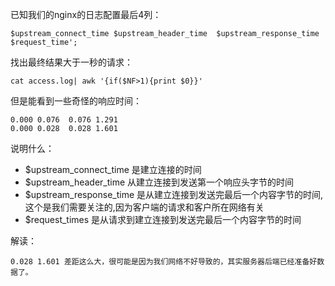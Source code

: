 已知我们的nginx的日志配置最后4列：
```
$upstream_connect_time $upstream_header_time  $upstream_response_time $request_time';
```

找出最终结果大于一秒的请求：
```
cat access.log| awk '{if($NF>1){print $0}}'
```

但是能看到一些奇怪的响应时间：
```
0.000 0.076  0.076 1.291
0.000 0.028  0.028 1.601
```
说明什么：
* $upstream_connect_time 是建立连接的时间
* $upstream_header_time 从建立连接到发送第一个响应头字节的时间
* $upstream_response_time 是从建立连接到发送完最后一个内容字节的时间,这个是我们需要关注的,因为客户端的请求和客户所在网络有关
* $request_times 是从请求到建立连接到发送完最后一个内容字节的时间

解读：
```
0.028 1.601 差距这么大，很可能是因为我们网络不好导致的，其实服务器后端已经准备好数据了。
```
